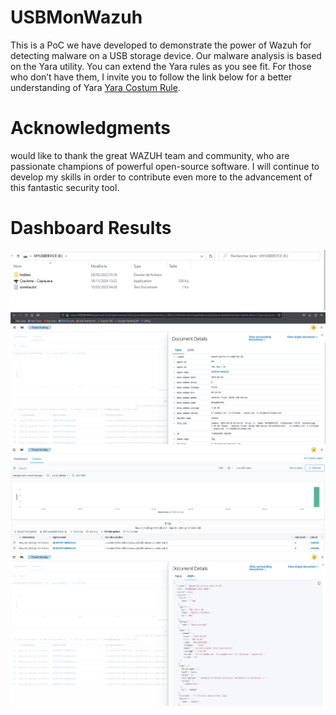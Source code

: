 # USBMonWazuh
This is a PoC we have developed to demonstrate the power of Wazuh for detecting malware on a USB storage device. Our malware analysis is based on the Yara utility.
You can extend the Yara rules as you see fit. For those who don’t have them, I invite you to follow the link below for a better understanding of Yara [Yara Costum Rule](https://documentation.wazuh.com/current/proof-of-concept-guide/detect-malware-yara-integration.html#windows-endpoint).

# Acknowledgments
 would like to thank the great WAZUH team and community, who are passionate champions of powerful open-source software. I will continue to develop my skills in order to contribute even more to the advancement of this fantastic security tool.

# Dashboard Results

![usb device content](usb_device.png)
![into directory](wazuhdemo1.png)
![wazuhdemo](wazuhdemo2.png)
![wazuhdemo](wazuhdemo3.png)
